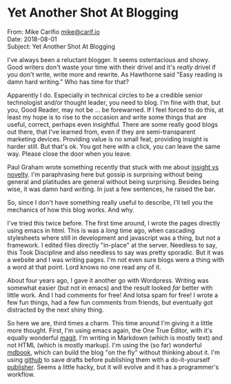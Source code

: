 # Yet Another Shot At Blogging

From: Mike Carifio <mike@carif.io> \
Date: 2018-08-01 \
Subject: Yet Another Shot At Blogging

I've always been a reluctant blogger. It seems ostentacious and showy. Good writers don't waste your time with their drivel and it's _really_ drivel if you don't write, 
write more and rewrite. As Hawthorne said "Easy reading is damn hard writing." Who has time for that? 

Apparently I do. Especially in technical circles to be a credible senior technologist and/or thought leader, you need to blog. I'm fine with that, 
but you, Good Reader, may not be ... be forewarned. If I feel forced to do this, at least my hope is to rise to the occasion and write some things that are useful,
correct, perhaps even insightful. There are some really good blogs out there, that I've learned from, even if they are semi-transparent marketing devices. Providing value is no small feat, providing
insight is harder still. But that's ok. You got here with a click, you can leave the same way. Please close the door when you leave.

Paul Graham wrote something recently that stuck with me about [insight vs novelty](http://www.paulgraham.com/sun.html). I'm paraphrasing here but gossip is surprising without being general and 
platitudes are general without being surprising. Besides being wise, it was damn hard writing. In just a few sentences, he raised the bar.

So, since I don't have something really useful to describe, I'll tell you the mechanics of how this blog works. And why.

I've tried this twice before. The first time around, I wrote the pages directly using emacs in html. This is was a _long_ time ago, when cascading stylesheets where still in development and javascript was a thing, but not a framework.
I edited files directly "in-place" at the server. Needless to say, this Took Discipline and also needless to say was pretty sporadic. But it was a website and I was writing pages. I'm not even sure blogs were a thing with a word at that point.
Lord knows no one read any of it.

About four years ago, I gave it another go with Wordpress. Writing was somewhat easier (but not in emacs) and the result looked _far_ better with little work. And I had comments for free! And lotsa spam for free! I wrote a few fun things, had a few fun
comments from friends, but eventually got distracted by the next shiny thing.

So here we are, third times a charm. This time around I'm giving it a little more thought. First, I'm using emacs again, the One True Editor, with it's equally wonderful [magit](https://magit.vc/). I'm writing in Markdown (which is mostly text) and not HTML (which is mostly markup). I'm using the (so far) wonderful
[mdbook](https://github.com/rust-lang-nursery/mdBook), which can build the blog "on the fly" without thinking about it. I'm using [github](https://github.com/mcarifio/blog) to save drafts before publishing them with 
a do-it-yourself [publisher](https://github.com/mcarifio/blog/blob/master/bin/publish.sh). Seems a little hacky, but it will evolve and it has a programmer's workflow. 




